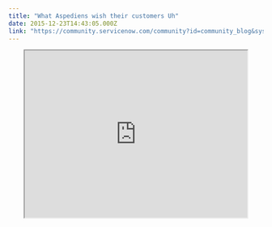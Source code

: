 ```yaml
---
title: "What Aspediens wish their customers Uh"
date: 2015-12-23T14:43:05.000Z
link: "https://community.servicenow.com/community?id=community_blog&sys_id=e27ca2e1dbd0dbc01dcaf3231f9619c0"
---
```

<p align="center"><iframe src="https://youtube.com/embed/j0OkBN69fAo" width="440" height="330"/></p><p align="center"></p><ul><li><em>Hey, how are you? Do you have 5 minutes for me on Skype?</em></li><li><em>Sure. Anything specific?</em></li><li><em>No no, I just need to ask you something and better talk than write… I call you now ok?</em></li></ul><p></p><p>This is the typical conversation we had over and over in the past few weeks. Calling colleagues to ask them "What do you wish our customers for 2016?". Some were surprised, some asked if they could get 5 minutes to find a place with better light or get ready, many played the game and a lot were unfortunately too busy to join.</p><p></p><p>However, the entire Aspediens Team wish you a year 2016 full of Success, joy and happiness and is looking forward to working together on ServiceNow projects in the new year.</p><p></p><p>Yay! Merry Christmas &amp; Happy 2016</p>